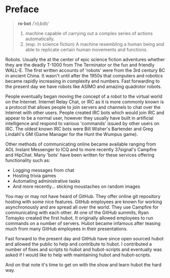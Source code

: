 # Preface

> **ro·bot** */ˈrōˌbät/*
> 1. machine capable of carrying out a complex series of actions automatically.
> 2. (esp. in science fiction) A machine resembling a human being and able to replicate certain human movements and functions.

Robots. Usually the at the center of epic science fiction adventures whether
they are the deadly T-1000 from The Terminator or the fun and friendly WALL-E.
The first written accounts of 'robots' were from the 3rd century BC in ancient
China. It wasn't until after the 1950s that computers and robotics became
rapidly increasing in complexity and numbers. Fast forwarding to the present
day we have robots like ASIMO and amazing quadrotor robots.

People eventually began moving the concept of a robot to the virtual world on
the Internet. Internet Relay Chat, or IRC as it is more commonly known is a
protocol that allows people to join servers and channels to chat over the
Internet with other users. People created IRC bots which would join IRC and
appear to be a normal user, however they usually have built in artificial
intelligence and respond to various 'commands' issued by other users on IRC.
The oldest known IRC bots were Bill Wisher's Bartender and Greg Lindahl's GM
(Game Manager for the Hunt the Wumpus game).

Other methods of communicating online became available ranging from AOL
Instant Messenger to ICQ and to more recently 37signal's Campfire and HipChat.
Many 'bots' have been written for these services offering functionality such
as:

* Logging messages from chat
* Hosting trivia games
* Automating administrative tasks
* And more recently... sticking moustaches on random images

You may or may not have heard of GitHub. They offer online git repository
hosting with some nice features. GitHub employees are known for working
asynchronously and are spread all over the world. They use Campfire for
communicating with each other. At one of the GitHub summits, Ryan Tomayko
created the first hubot. It originally allowed employees to run commands on a
number of servers. Hubot became infamous after teasing much from many GitHub
employees in their presentations.

Fast forward to the present day and GitHub have since open sourced hubot and
allowed the public to help and contribute to hubot. I contributed a number of
fixes and scripts to hubot and hubot-scripts and eventually was asked if I
would like to help with maintaining hubot and hubot-scripts.

And on that note it's time to get on with the show and learn hubot the hard
way.
